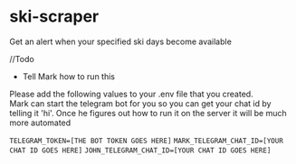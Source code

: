 # ski-scraper
Get an alert when your specified ski days become available

//Todo
- Tell Mark how to run this

Please add the following values to your .env file that you created.  
Mark can start the telegram bot for you so you can get your chat id by telling it 'hi'.  Once he figures 
out how to run it on the server it will be much more automated

`TELEGRAM_TOKEN=[THE BOT TOKEN GOES HERE]`
`MARK_TELEGRAM_CHAT_ID=[YOUR CHAT ID GOES HERE]`
`JOHN_TELEGRAM_CHAT_ID=[YOUR CHAT ID GOES HERE]`
